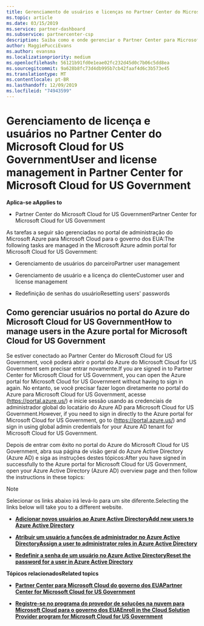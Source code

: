 ```yaml
---
title: Gerenciamento de usuários e licenças no Partner Center do Microsoft Cloud for US Government | Partner Center do Microsoft Cloud for US Government
ms.topic: article
ms.date: 03/15/2019
ms.service: partner-dashboard
ms.subservice: partnercenter-csp
description: Saiba como e onde gerenciar o Partner Center para Microsoft Cloud para parceiros, clientes e licenças do governo dos EUA, bem como redefinições de senha.
author: MaggiePucciEvans
ms.author: evansma
ms.localizationpriority: medium
ms.openlocfilehash: 56121b91fd0e1eae02fc232d45d0c7b06c5dd8ea
ms.sourcegitcommit: 9a628b8fc73d4db995b7cb42faaf4d6c3b573e45
ms.translationtype: MT
ms.contentlocale: pt-BR
ms.lasthandoff: 12/09/2019
ms.locfileid: "74943599"
---
```

# <a name="user-and-license-management-in-partner-center-for-microsoft-cloud-for-us-government"></a><span data-ttu-id="2d157-103">Gerenciamento de licença e usuários no Partner Center do Microsoft Cloud for US Government</span><span class="sxs-lookup"><span data-stu-id="2d157-103">User and license management in Partner Center for Microsoft Cloud for US Government</span></span>

<span data-ttu-id="2d157-104">**Aplica-se a**</span><span class="sxs-lookup"><span data-stu-id="2d157-104">**Applies to**</span></span>

-  <span data-ttu-id="2d157-105">Partner Center do Microsoft Cloud for US Government</span><span class="sxs-lookup"><span data-stu-id="2d157-105">Partner Center for Microsoft Cloud for US Government</span></span>

<span data-ttu-id="2d157-106">As tarefas a seguir são gerenciadas no portal de administração do Microsoft Azure para Microsoft Cloud para o governo dos EUA:</span><span class="sxs-lookup"><span data-stu-id="2d157-106">The following tasks are managed in the Microsoft Azure admin portal for Microsoft Cloud for US Government:</span></span>

- <span data-ttu-id="2d157-107">Gerenciamento de usuários do parceiro</span><span class="sxs-lookup"><span data-stu-id="2d157-107">Partner user management</span></span>

- <span data-ttu-id="2d157-108">Gerenciamento de usuário e a licença do cliente</span><span class="sxs-lookup"><span data-stu-id="2d157-108">Customer user and license management</span></span>

- <span data-ttu-id="2d157-109">Redefinição de senhas do usuário</span><span class="sxs-lookup"><span data-stu-id="2d157-109">Resetting users' passwords</span></span>


## <a name="how-to-manage-users-in-the-azure-portal-for-microsoft-cloud-for-us-government"></a><span data-ttu-id="2d157-110">Como gerenciar usuários no portal do Azure do Microsoft Cloud for US Government</span><span class="sxs-lookup"><span data-stu-id="2d157-110">How to manage users in the Azure portal for Microsoft Cloud for US Government</span></span>

<span data-ttu-id="2d157-111">Se estiver conectado ao Partner Center do Microsoft Cloud for US Government, você poderá abrir o portal do Azure do Microsoft Cloud for US Government sem precisar entrar novamente.</span><span class="sxs-lookup"><span data-stu-id="2d157-111">If you are signed in to Partner Center for Microsoft Cloud for US Government, you can open the Azure portal for Microsoft Cloud for US Government without having to sign in again.</span></span> <span data-ttu-id="2d157-112">No entanto, se você precisar fazer logon diretamente no portal do Azure para Microsoft Cloud for US Government, acesse (https://portal.azure.us/) e inicie sessão usando as credenciais de administrador global do locatário do Azure AD para Microsoft Cloud for US Government.</span><span class="sxs-lookup"><span data-stu-id="2d157-112">However, if you need to sign in directly to the Azure portal for Microsoft Cloud for US Government, go to (https://portal.azure.us/) and sign in using global admin credentials for your Azure AD tenant for Microsoft Cloud for US Government.</span></span>

<span data-ttu-id="2d157-113">Depois de entrar com êxito no portal do Azure do Microsoft Cloud for US Government, abra sua página de visão geral do Azure Active Directory (Azure AD) e siga as instruções destes tópicos:</span><span class="sxs-lookup"><span data-stu-id="2d157-113">After you have signed in successfully to the Azure portal for Microsoft Cloud for US Government, open your Azure Active Directory (Azure AD) overview page and then follow the instructions in these topics:</span></span>

> [!NOTE]  
> <span data-ttu-id="2d157-114">Selecionar os links abaixo irá levá-lo para um site diferente.</span><span class="sxs-lookup"><span data-stu-id="2d157-114">Selecting the links below will take you to a different website.</span></span> 

-  [<span data-ttu-id="2d157-115">**Adicionar novos usuários ao Azure Active Directory**</span><span class="sxs-lookup"><span data-stu-id="2d157-115">**Add new users to Azure Active Directory**</span></span>](https://docs.microsoft.com/azure/active-directory/active-directory-users-create-azure-portal)

-  [<span data-ttu-id="2d157-116">**Atribuir um usuário a funções de administrador no Azure Active Directory**</span><span class="sxs-lookup"><span data-stu-id="2d157-116">**Assign a user to administrator roles in Azure Active Directory**</span></span>](https://docs.microsoft.com/azure/active-directory/active-directory-users-assign-role-azure-portal)

-  [<span data-ttu-id="2d157-117">**Redefinir a senha de um usuário no Azure Active Directory**</span><span class="sxs-lookup"><span data-stu-id="2d157-117">**Reset the password for a user in Azure Active Directory**</span></span>](https://docs.microsoft.com/azure/active-directory/active-directory-users-reset-password-azure-portal)

<span data-ttu-id="2d157-118">**Tópicos relacionados**</span><span class="sxs-lookup"><span data-stu-id="2d157-118">**Related topics**</span></span>

-  [<span data-ttu-id="2d157-119">**Partner Center para Microsoft Cloud do governo dos EUA**</span><span class="sxs-lookup"><span data-stu-id="2d157-119">**Partner Center for Microsoft Cloud for US Government**</span></span>](partner-center-for-microsoft-us-govt-cloud.md)

-  [<span data-ttu-id="2d157-120">**Registre-se no programa do provedor de soluções na nuvem para Microsoft Cloud para o governo dos EUA**</span><span class="sxs-lookup"><span data-stu-id="2d157-120">**Enroll in the Cloud Solution Provider program for Microsoft Cloud for US Government**</span></span>](enroll-in-csp-for-microsoft-us-govt-cloud.md)
